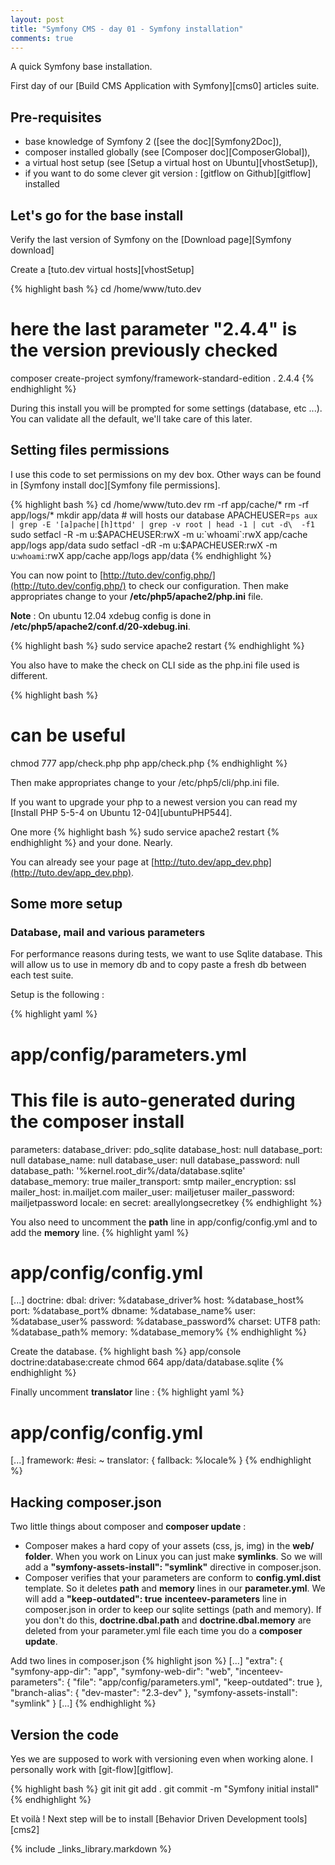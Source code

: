 ```yaml
---
layout: post
title: "Symfony CMS - day 01 - Symfony installation"
comments: true
---
```


A quick Symfony base installation.


First day of our [Build CMS Application with Symfony][cms0] articles suite.

## Pre-requisites

  - base knowledge of Symfony 2 ([see the doc][Symfony2Doc]),
  - composer installed globally (see [Composer doc][ComposerGlobal]),
  - a virtual host setup (see [Setup a virtual host on Ubuntu][vhostSetup]),
  - if you want to do some clever git version : [gitflow on Github][gitflow] installed

## Let's go for the base install

Verify the last version of Symfony on the [Download page][Symfony download]

Create a [tuto.dev virtual hosts][vhostSetup]

{% highlight bash %}
cd /home/www/tuto.dev

# here the last parameter "2.4.4" is the version previously checked
composer create-project symfony/framework-standard-edition . 2.4.4
{% endhighlight %}

During this install you will be prompted for some settings (database, etc ...). You can validate all the default, we'll take care of this later.

## Setting files permissions

I use this code to set permissions on my dev box. Other ways can be found in [Symfony install doc][Symfony file permissions].

{% highlight bash %}
cd /home/www/tuto.dev
rm -rf app/cache/*
rm -rf app/logs/*
mkdir app/data # will hosts our database
APACHEUSER=`ps aux | grep -E '[a]pache|[h]ttpd' | grep -v root | head -1 | cut -d\  -f1`
sudo setfacl -R -m u:$APACHEUSER:rwX -m u:`whoami`:rwX app/cache app/logs app/data
sudo setfacl -dR -m u:$APACHEUSER:rwX -m u:`whoami`:rwX app/cache app/logs app/data
{% endhighlight %}

You can now point to [http://tuto.dev/config.php/](http://tuto.dev/config.php/) to check our configuration.
Then make appropriates change to your **/etc/php5/apache2/php.ini** file.

**Note** :  On ubuntu 12.04 xdebug config is done in **/etc/php5/apache2/conf.d/20-xdebug.ini**.

{% highlight bash %}
sudo service apache2 restart
{% endhighlight %}

You also have to make the check on CLI side as the php.ini file used is different.

{% highlight bash %}
# can be useful
chmod 777 app/check.php
php app/check.php
{% endhighlight %}

Then make appropriates change to your /etc/php5/cli/php.ini file.

If you want to upgrade your php to a newest version you can read my
[Install PHP 5-5-4 on Ubuntu 12-04][ubuntuPHP544].

One more
{% highlight bash %}
sudo service apache2 restart
{% endhighlight %}
and your done. Nearly.

You can already see your page at [http://tuto.dev/app_dev.php](http://tuto.dev/app_dev.php).

## Some more setup

### Database, mail and various parameters

For performance reasons during tests, we want to use Sqlite database.
This will allow us to use in memory db and to copy paste a fresh db between each test suite.

Setup is the following :

{% highlight yaml %}
# app/config/parameters.yml
# This file is auto-generated during the composer install
parameters:
    database_driver: pdo_sqlite
    database_host: null
    database_port: null
    database_name: null
    database_user: null
    database_password: null
    database_path: '%kernel.root_dir%/data/database.sqlite'
    database_memory: true
    mailer_transport: smtp
    mailer_encryption: ssl
    mailer_host: in.mailjet.com
    mailer_user: mailjetuser
    mailer_password: mailjetpassword
    locale: en
    secret: areallylongsecretkey
{% endhighlight %}

You also need to uncomment the **path** line in app/config/config.yml and to add the **memory** line.
{% highlight yaml %}
# app/config/config.yml
[...]
doctrine:
    dbal:
        driver:   %database_driver%
        host:     %database_host%
        port:     %database_port%
        dbname:   %database_name%
        user:     %database_user%
        password: %database_password%
        charset:  UTF8
        path:     %database_path%
        memory:   %database_memory%
{% endhighlight %}

Create the database.
{% highlight bash %}
    app/console doctrine:database:create
    chmod 664 app/data/database.sqlite
{% endhighlight %}

Finally uncomment **translator** line :
{% highlight yaml %}
# app/config/config.yml
[...]
framework:
    #esi:             ~
    translator:      { fallback: %locale% }
{% endhighlight %}

## Hacking composer.json

Two little things about composer and __composer update__ :

  - Composer makes a hard copy of your assets (css, js, img) in the **web/ folder**. When you work on Linux you can just make **symlinks**. So we will add a **"symfony-assets-install": "symlink"** directive in composer.json.
  - Composer verifies that your parameters are conform to **config.yml.dist** template. So it deletes **path** and **memory** lines in our **parameter.yml**. We will add a **"keep-outdated": true** **incenteev-parameters** line in composer.json in order to keep our sqlite settings (path and memory).
  If you don't do this, **doctrine.dbal.path** and **doctrine.dbal.memory** are deleted from your parameter.yml file each time you do a **composer update**.

Add two lines in composer.json
{% highlight json %}
    [...]
    "extra": {
        "symfony-app-dir": "app",
        "symfony-web-dir": "web",
        "incenteev-parameters": {
            "file": "app/config/parameters.yml",
            "keep-outdated": true
        },
        "branch-alias": {
            "dev-master": "2.3-dev"
        },
        "symfony-assets-install": "symlink"
    }
    [...]
{% endhighlight %}

## Version the code

Yes we are supposed to work with versioning even when working alone.
I personally work with [git-flow][gitflow].

{% highlight bash %}
    git init
    git add .
    git commit -m "Symfony initial install"
{% endhighlight %}

Et voilà ! Next step will be to install [Behavior Driven Development tools][cms2]

{% include _links_library.markdown %}
